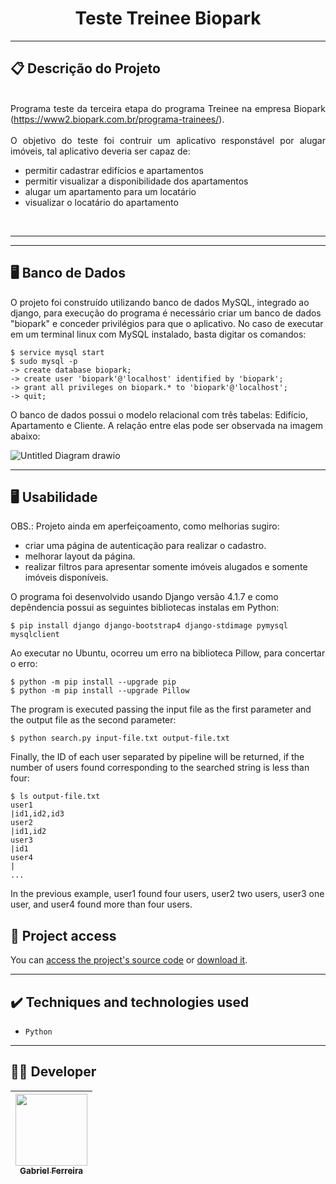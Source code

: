 <h1 align="center">Teste Treinee Biopark </h1>

<hr>

## 📋 Descrição do Projeto

<p align="justify">
  <br>
  Programa teste da terceira etapa do programa Treinee na empresa Biopark (<a href='https://www2.biopark.com.br/programa-trainees/'>https://www2.biopark.com.br/programa-trainees/</a>). <br>
  <br>
   O objetivo do teste foi contruir um aplicativo responstável por alugar imóveis, tal aplicativo deveria ser capaz de: <br>
   <ul>
    <li>permitir cadastrar edifícios e apartamentos</li>
    <li>permitir visualizar a disponibilidade dos apartamentos</li>
    <li>alugar um apartamento para um locatário</li>
    <li>visualizar o locatário do apartamento</li>
   </ul>
   <br>
</p>

<hr>

<hr>

## 🖥️ Banco de Dados

<!--sec data-title="Prompt: OS X and Linux" data-id="OSX_Linux_prompt" data-collapse=true ces-->

O projeto foi construído utilizando banco de dados MySQL, integrado ao django, para execução do programa é necessário criar um banco de dados "biopark" e conceder privilégios para que o aplicativo.
No caso de executar em um terminal linux com MySQL instalado, basta digitar os comandos:

    $ service mysql start 
    $ sudo mysql -p
    -> create database biopark;
    -> create user 'biopark'@'localhost' identified by 'biopark';
    -> grant all privileges on biopark.* to 'biopark'@'localhost';
    -> quit;
    
<!--endsec-->  

O banco de dados possui o modelo relacional com três tabelas: Edifício, Apartamento e Cliente. A relação entre elas pode ser observada na imagem abaixo: <br>

![Untitled Diagram drawio](https://user-images.githubusercontent.com/37443722/223207621-62bab491-60af-45f4-b98a-6db004a76ab3.png)

<hr>

## 🖥️ Usabilidade
  
OBS.: Projeto ainda em aperfeiçoamento, como melhorias sugiro: <br>
 <ul>
  <li>criar uma página de autenticação para realizar o cadastro.</li>
  <li>melhorar layout da página.</li>
  <li>realizar filtros para apresentar somente imóveis alugados e somente imóveis disponíveis.</li>
 </ul>
 

<!--sec data-title="Prompt: OS X and Linux" data-id="OSX_Linux_prompt" data-collapse=true ces-->

O programa foi desenvolvido usando Django versão 4.1.7 e como depêndencia possui as seguintes bibliotecas instalas em Python:

    $ pip install django django-bootstrap4 django-stdimage pymysql mysqlclient

Ao executar no Ubuntu, ocorreu um erro na biblioteca Pillow, para concertar o erro:

    $ python -m pip install --upgrade pip
    $ python -m pip install --upgrade Pillow

The program is executed passing the input file as the first parameter and the output file as the second parameter: <br>  

    $ python search.py input-file.txt output-file.txt

Finally, the ID of each user separated by pipeline will be returned, if the number of users found corresponding to the searched string is less than four: <br>

    $ ls output-file.txt 
    user1
    |id1,id2,id3
    user2
    |id1,id2
    user3
    |id1
    user4
    |
    ...
    
In the previous example, user1 found four users, user2 two users, user3 one user, and user4 found more than four users.

<!--endsec-->



## 📁 Project access

You can [access the project's source code](https://github.com/GabesSeven/instagram-id-scraper-api/) or [download it](https://github.com/GabesSeven/instagram-id-scraper-api/archive/refs/heads/main.zip).

<hr>

## ✔️ Techniques and technologies used

- ``Python``

<hr>

## 🧑‍💻 Developer

| [<img src="https://avatars.githubusercontent.com/u/37443722?v=4" width=115><br><sub>Gabriel Ferreira</sub>](https://github.com/GabesSeven)
| :---: 
